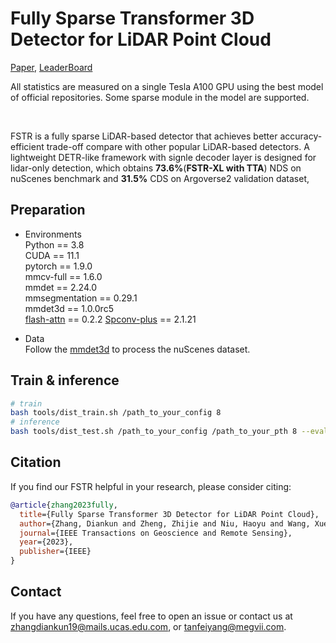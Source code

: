 
# Fully Sparse Transformer 3D Detector for LiDAR Point Cloud 

[Paper](https://ieeexplore.ieee.org/document/10302363), [LeaderBoard](https://www.nuscenes.org/object-detection?externalData=all&mapData=all&modalities=Lidar)

<!-- ## Introduction -->

All statistics are measured on a single Tesla A100 GPU using the best model of official repositories. Some sparse module in the model are supported. </em>
</div><br/>

FSTR is a fully sparse LiDAR-based detector that achieves better accuracy-efficient trade-off compare with other popular LiDAR-based detectors. A lightweight DETR-like framework with signle decoder layer is designed for lidar-only detection, which obtains **73.6%**(**FSTR-XL with TTA**) NDS on nuScenes benchmark and **31.5%** CDS on Argoverse2 validation dataset,

## Preparation

* Environments  
Python == 3.8 \
CUDA == 11.1 \
pytorch == 1.9.0 \
mmcv-full == 1.6.0 \
mmdet == 2.24.0 \
mmsegmentation == 0.29.1 \
mmdet3d == 1.0.0rc5 \
[flash-attn](https://github.com/HazyResearch/flash-attention) == 0.2.2
[Spconv-plus](https://github.com/dvlab-research/spconv-plus) == 2.1.21

* Data   
Follow the [mmdet3d](https://github.com/open-mmlab/mmdetection3d/blob/master/docs/en/data_preparation.md) to process the nuScenes dataset.

## Train & inference
```bash
# train
bash tools/dist_train.sh /path_to_your_config 8
# inference
bash tools/dist_test.sh /path_to_your_config /path_to_your_pth 8 --eval bbox
```

## Citation
If you find our FSTR helpful in your research, please consider citing: 
```bibtex   
@article{zhang2023fully,
  title={Fully Sparse Transformer 3D Detector for LiDAR Point Cloud},
  author={Zhang, Diankun and Zheng, Zhijie and Niu, Haoyu and Wang, Xueqing and Liu, Xiaojun},
  journal={IEEE Transactions on Geoscience and Remote Sensing},
  year={2023},
  publisher={IEEE}
}
```

## Contact
If you have any questions, feel free to open an issue or contact us at zhangdiankun19@mails.ucas.edu.com, or tanfeiyang@megvii.com.
